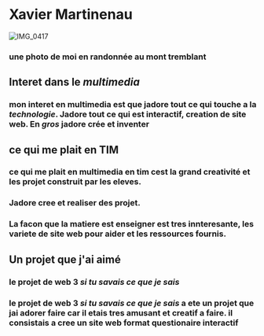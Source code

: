 # Xavier Martinenau

![IMG_0417](IMG_0417)

### une photo de moi en randonnée au mont tremblant


## **Interet dans le _multimedia_**

### mon interet en multimedia est que jadore tout ce qui touche a la ***technologie***. Jadore tout ce qui est interactif, creation de site web. En *gros*  jadore crée et inventer  

## ce qui me plait en **TIM**

### ce qui me plait en multimedia en tim cest la grand creativité et les projet construit par les eleves. 
### Jadore cree et realiser des projet. 
### La facon que la matiere est enseigner est tres innteresante, les variete de site web pour aider et les ressources fournis.

## Un projet que j'ai aimé

### le projet de web 3 *si tu savais ce que je sais*

### le projet de web 3 *si tu savais ce que je sais* a ete un projet que jai adorer faire car il etais tres amusant et creatif a faire. il consistais a cree un site web format questionaire interactif
